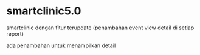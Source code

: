 # smartclinic5.0
smartclinic dengan fitur terupdate (penambahan event view detail di setiap report)

ada penambahan untuk menampilkan detail
